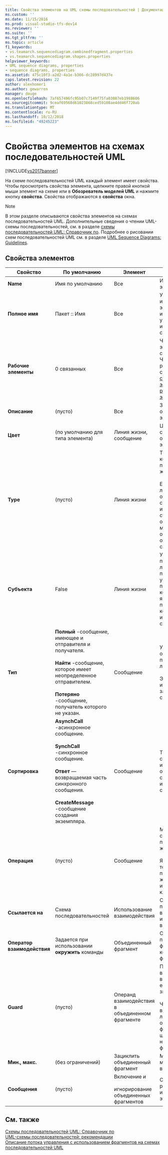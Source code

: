```yaml
---
title: Свойства элементов на UML схемы последовательностей | Документация Майкрософт
ms.custom: ''
ms.date: 11/15/2016
ms.prod: visual-studio-tfs-dev14
ms.reviewer: ''
ms.suite: ''
ms.tgt_pltfrm: ''
ms.topic: article
f1_keywords:
- vs.teamarch.sequencediagram.combinedfragment.properties
- vs.teamarch.sequencediagram.shapes.properties
helpviewer_keywords:
- UML sequence diagrams, properties
- sequence diagrams, properties
ms.assetid: 475c10f3-a2d2-4a1e-b366-dc28997d437e
caps.latest.revision: 22
author: alexhomer1
ms.author: gewarren
manager: douge
ms.openlocfilehash: 7af657496fc95b07c7149f75fa03087eb1988606
ms.sourcegitcommit: 9ceaf69568d61023868ced59108ae4dd46f720ab
ms.translationtype: MT
ms.contentlocale: ru-RU
ms.lasthandoff: 10/12/2018
ms.locfileid: "49245223"
---
```

# <a name="properties-of-elements-on-uml-sequence-diagrams"></a>Свойства элементов на схемах последовательностей UML
[!INCLUDE[vs2017banner](../includes/vs2017banner.md)]

На схеме последовательностей UML каждый элемент имеет свойства. Чтобы просмотреть свойства элемента, щелкните правой кнопкой мыши элемент на схеме или в **Обозреватель моделей UML** и нажмите кнопку **свойства**. Свойства отображаются в **свойства** окна.  
  
> [!NOTE]
>  В этом разделе описываются свойства элементов на схемах последовательностей UML. Дополнительные сведения о чтении UML-схемы последовательностей, см. в разделе [схемы последовательностей UML: Справочник по](../modeling/uml-sequence-diagrams-reference.md). Подробнее о рисовании схем последовательностей UML см. в разделе [UML Sequence Diagrams: Guidelines](../modeling/uml-sequence-diagrams-guidelines.md).  
  
## <a name="properties-of-elements"></a>Свойства элементов  
  
|Свойство|По умолчанию|Элемент|Описание|  
|--------------|-------------|-------------|-----------------|  
|**Name**|Имя по умолчанию|Все|Идентифицирует элемент.|  
|**Полное имя**|Пакет :: Имя|Все|Уникально идентифицирует элемент. Перед именем элемента указывается полное имя пакета, содержащего его.|  
|**Рабочие элементы**|0 связанных|Все|Число рабочих элементов, связанных с этим элементом. Чтобы связать рабочие элементы, см. в разделе [связывание элементов модели и рабочими элементами](../modeling/link-model-elements-and-work-items.md).|  
|**Описание**|(пусто)|Все|Здесь можно делать общие заметки об элементе.|  
|**Цвет**|(по умолчанию для типа элемента)|Линия жизни, сообщение|Цвет фигуры. Это свойство фигуры, а не отображаемый ею элемент.|  
|**Type**|(пусто)|Линия жизни|Тип экземпляра, который представляет жизненная линия.<br /><br /> Если в заголовке линии жизни отображается символ ссылки, этот класс или интерфейс существует в обозревателе моделей UML отдельно и может отображаться на схеме классов.|  
|**Субъекта**|False|Линия жизни|Указывает, представляет ли линия жизни пользователя, устройство или программный компонент, являющийся внешним по отношению к компоненту, изображенному на схеме.|  
|**Тип**|**Полный** -сообщение, имеющее и отправителя и получателя.<br /><br /> **Найти** -сообщение, которое имеет неопределенное отправителем.<br /><br /> **Потеряно** -сообщение, получатель которого не указан.|Сообщение|Указывает, какие окончания сообщения присоединены к линии жизни.<br /><br /> Это свойство нельзя изменить. Оно задается при создании сообщения.|  
|**Сортировка**|**AsynchCall** -асинхронное сообщение.<br /><br /> **SynchCall** -синхронное сообщение.<br /><br /> **Ответ** — возвращаемая часть синхронного сообщения.<br /><br /> **CreateMessage** -сообщение создания экземпляра.|Сообщение|Тип сообщения. Это свойство нельзя изменить. Оно определяется средством, используемым для создания сообщения.|  
|**Операция**|(пусто)|Сообщение|Метод, вызываемый сообщением в получающей линии жизни.<br /><br /> Является видимым, только если получающая линия жизни связана с интерфейсом или классом.|  
|**Ссылается на**|Схема последовательностей|Использование взаимодействия|Схема последовательностей, вызываемая этим использованием взаимодействия.|  
|**Оператор взаимодействия**|Задается при использовании **окружить** команды|Объединенный фрагмент|Оператор, представленный этим фрагментом или коллекцией фрагментов.|  
|**Guard**|(пусто)|Операнд взаимодействия в объединенном фрагменте|Последовательность во фрагменте встречается, только если условие имеет значение true.<br /><br /> Чтобы выбрать верхний фрагмент любого объединенного фрагмента, нужно щелкнуть под названием фрагмента.|  
|**Мин., макс.**|(без ограничений)|Зациклить объединенный фрагмент|Минимальное и максимальное число выполнений цикла.|  
|**Сообщения**|(пусто)|Включение и<br /><br /> игнорирование объединенных фрагментов|Сообщения, рассматриваемые или игнорируемые в этом фрагменте.|  
  
## <a name="see-also"></a>См. также  
 [Схемы последовательностей UML: Справочник по](../modeling/uml-sequence-diagrams-reference.md)   
 [UML-схемы последовательностей: рекомендации](../modeling/uml-sequence-diagrams-guidelines.md)   
 [Описание потока управления с использованием фрагментов на схемах последовательностей UML](../modeling/describe-control-flow-with-fragments-on-uml-sequence-diagrams.md)



